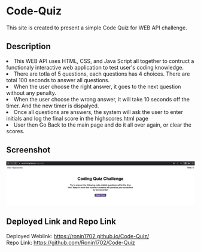 # Code-Quiz
This site is created to present a simple Code Quiz for  WEB API challenge.<br>

## Description
<li>This WEB API uses HTML, CSS, and Java Script all together to contruct a functionaly interactive web application to test user's coding knowledge.</li>
<li>There are totla of 5 questions, each questions has 4 choices. There are total 100 seconds to answer all questions.</li>
<li>When the user choose the right answer, it goes to the next question without any penalty.</li>
<li>When the user choose the wrong answer, it will take 10 seconds off the timer. And the new timer is dispalyed.</li>
<li>Once all questions are answers, the system will ask the user to enter initials and log the final score in the highscores.html page</li>
<li>User then Go Back to the main page and do it all over again, or clear the scores.</li>

## Screenshot 
![screenshot](./assets/Code-Quiz%20Screenshot.png)

## Deployed Link and Repo Link
Deployed Weblink: https://ronin1702.github.io/Code-Quiz/<br>
Repo Link: https://github.com/Ronin1702/Code-Quiz <br>



